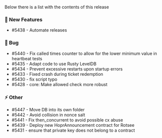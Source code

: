 Below there is a list with the contents of this release

 ### 🚀 New Features

 - #5438 - Automate releases

 ### 🐛 Bug

 - #5440 - Fix called times counter to allow for the lower minimum value in heartbeat tests
 - #5435 - Adapt code to use Rusty LevelDB
 - #5434 - Prevent excessive restarts upon startup errors
 - #5433 - Fixed crash during ticket redemption
 - #5430 - fix script typo
 - #5428 - core: Make allowed check more robust

 ### ⚡ Other

 - #5447 - Move DB into its own folder
 - #5442 - Avoid collision in nonce salt
 - #5441 - Fix then_concurrent to avoid possible cx abuse
 - #5439 - Deploy new HoprAnnouncement contract for Rotsee
 - #5431 - ensure that private key does not belong to a contract


